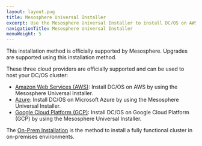 ```yaml
---
layout: layout.pug
title: Mesosphere Universal Installer
excerpt: Use the Mesosphere Universal Installer to install DC/OS on AWS, Azure and GCP.
navigationTitle: Mesosphere Universal Installer
menuWeight: 5
---
```


This installation method is officially supported by Mesosphere. Upgrades are supported using this installation method.

These three cloud providers are officially supported and can be used to host your DC/OS cluster:
- [Amazon Web Services (AWS)](/1.10/installing/evaluation/mesosphere-supported-methods/aws/): Install DC/OS on AWS by using the Mesosphere Universal Installer.
- [Azure](/1.10/installing/evaluation/mesosphere-supported-methods/azure/): Install DC/OS on Microsoft Azure by using the Mesosphere Universal Installer.
- [Google Cloud Platform (GCP)](/1.10/installing/evaluation/mesosphere-supported-methods/gcp/): Install DC/OS on Google Cloud Platform (GCP) by using the Mesosphere Universal Installer. 

The [On-Prem Installation](/1.10/installing/production/) is the method to install a fully functional cluster in on-premises environments.

